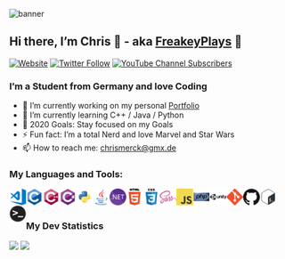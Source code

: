<!-- Banner -->
![banner](https://user-images.githubusercontent.com/78086475/126980922-013a3498-c6ea-444f-b422-2c1d373b85f1.png)

## Hi there, I’m Chris 🌈 - aka [FreakeyPlays][website] 👋

<!-- Shields -->
[![Website](https://img.shields.io/website?down_color=DA1F26&down_message=DOWN&label=CHRISTOPHMERCK.com&style=for-the-badge&up_color=83B81A&up_message=UP&url=http%3A%2F%2Fchristophmerck.com)](http://www.christophmerck.de)
[![Twitter Follow](https://img.shields.io/twitter/follow/freakeyplays?color=1DA1F2&logo=TWITTER&style=for-the-badge)](https://twitter.com/FreakeyPlays)
[![YouTube Channel Subscribers](https://img.shields.io/youtube/channel/subscribers/UC-ScJRb4-DtdEyMVnDGEGcA?color=%23FF0000&label=Freakeyplays&logo=YOUTUBE&style=for-the-badge)](https://www.youtube.com/channel/UC-ScJRb4-DtdEyMVnDGEGcA)

### I’m a Student from Germany and love Coding
<!-- About me -->
- 🔭 I’m currently working on my personal [Portfolio][portfolio]
- 🌱 I’m currently learning C++ / Java / Python
- 🥅 2020 Goals: Stay focused on my Goals
- ⚡ Fun fact: I’m a total Nerd and love Marvel and Star Wars
- 📫 How to reach me: chrismerck@gmx.de

<!-- My Languages and Tools -->
### My Languages and Tools:

<img align="left" alt="Visual Studio Code" width="30x" src="https://raw.githubusercontent.com/github/explore/80688e429a7d4ef2fca1e82350fe8e3517d3494d/topics/visual-studio-code/visual-studio-code.png" />
<img align="left" alt="C" width="30x" src="https://raw.githubusercontent.com/devicons/devicon/master/icons/c/c-original.svg" />
<img align="left" alt="C++" width="30x" src="https://raw.githubusercontent.com/devicons/devicon/9f4f5cdb393299a81125eb5127929ea7bfe42889/icons/cplusplus/cplusplus-original.svg" />
<img align="left" alt="C#" width="30x" src="https://raw.githubusercontent.com/devicons/devicon/9f4f5cdb393299a81125eb5127929ea7bfe42889/icons/csharp/csharp-original.svg" />
<img align="left" alt="Python" width="30x" src="https://raw.githubusercontent.com/github/explore/80688e429a7d4ef2fca1e82350fe8e3517d3494d/topics/python/python.png" />
<img align="left" alt="Java" width="30x" src="https://raw.githubusercontent.com/devicons/devicon/9f4f5cdb393299a81125eb5127929ea7bfe42889/icons/java/java-original.svg" />
<img align="left" alt="dot-NET" width="30x" src="https://raw.githubusercontent.com/github/explore/main/topics/dotnet/dotnet.png" />
<img align="left" alt="HTML5" width="30px" src="https://raw.githubusercontent.com/github/explore/80688e429a7d4ef2fca1e82350fe8e3517d3494d/topics/html/html.png" />
<img align="left" alt="CSS3" width="30px" src="https://raw.githubusercontent.com/github/explore/80688e429a7d4ef2fca1e82350fe8e3517d3494d/topics/css/css.png" />
<img align="left" alt="Sass" width="30px" src="https://raw.githubusercontent.com/github/explore/80688e429a7d4ef2fca1e82350fe8e3517d3494d/topics/sass/sass.png" />
<img align="left" alt="JavaScript" width="30px" src="https://raw.githubusercontent.com/github/explore/80688e429a7d4ef2fca1e82350fe8e3517d3494d/topics/javascript/javascript.png" />
<img align="left" alt="PHP" width="30x" src="https://raw.githubusercontent.com/devicons/devicon/9f4f5cdb393299a81125eb5127929ea7bfe42889/icons/php/php-original.svg" />
<img align="left" alt="Unity" width="30px" src="https://raw.githubusercontent.com/github/explore/main/topics/unity/unity.png" />
<img align="left" alt="Git" width="30px" src="https://raw.githubusercontent.com/devicons/devicon/9f4f5cdb393299a81125eb5127929ea7bfe42889/icons/git/git-original.svg" />
<img align="left" alt="GitHub" width="30px" src="https://raw.githubusercontent.com/github/explore/78df643247d429f6cc873026c0622819ad797942/topics/github/github.png" />
<img align="left" alt="bash" width="30px" src="https://raw.githubusercontent.com/devicons/devicon/9f4f5cdb393299a81125eb5127929ea7bfe42889/icons/bash/bash-plain.svg" />
<img align="left" alt="Terminal" width="30px" src="https://raw.githubusercontent.com/github/explore/80688e429a7d4ef2fca1e82350fe8e3517d3494d/topics/terminal/terminal.png" />

<br />
<br />

<!-- GitHub Stats -->
### My Dev Statistics
<p>
<!-- GitHub Stats -->
<img height="180em" src="https://github-readme-stats.vercel.app/api?username=freakeyplays&show_icons=true&hide_border=true" />

<!-- Most Used Languages -->
<img height="180em" src="https://github-readme-stats.vercel.app/api/top-langs/?username=freakeyplays&show_icons=true&hide_border=true&layout=compact&langs_count=8"/>
</p>

[portfolio]: https://github.com/FreakeyPlays/Portfolio
[website]: http://christophmerck.de
